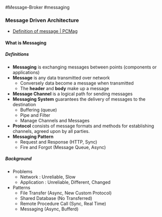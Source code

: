 #Message-Broker #messaging

### Message Driven Architecture

* [Definition of message | PCMag](https://www.pcmag.com/encyclopedia/term/message)

#### What is Messaging
##### Definitions
* **Messaging** is exchanging messages between points (components or applications)
* **Message** is any data transmitted over network
	* Conversely data become a message when transmitted
	* The **header** and **body** make up a message
* **Message Channel** is a logical path for sending messages
* **Messaging System** guarantees the delivery of messages to the destination
	* Buffering (queue)
	* Pipe and Filter
	* Manage Channels and Messages
* **Protocol** consists of message formats and methods for establishing channels, agreed upon by all parties.
* **Messaging Pattern**
	* Request and Response (HTTP, Sync)
	* Fire and Forgot (Message Queue, Async)
##### Background
* Problems
	* Network : Unreliable, Slow
	* Application : Unreliable, Different, Changed
* Patterns
	* File Transfer (Async, New Custom Protocol)
	* Shared Database (No Transferred)
	* Remote Procedure Call (Sync, Real Time)
	* Messaging (Async, Bufferd)